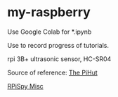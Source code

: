 # my-raspberry
Use Google Colab for *.ipynb

Use to record progress of tutorials.

rpi 3B+
ultrasonic sensor, HC-SR04

Source of reference:
[The PiHut](https://thepihut.com/blogs/raspberry-pi-tutorials/hc-sr04-ultrasonic-range-sensor-on-the-raspberry-pi)

[RPiSpy Misc](https://bitbucket.org/MattHawkinsUK/rpispy-misc/src/master/)
